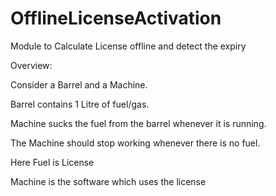 # OfflineLicenseActivation
Module to Calculate License offline and detect the expiry  

Overview:

Consider a Barrel and a Machine.

Barrel contains 1 Litre of fuel/gas.

Machine sucks the fuel from the barrel whenever it is running.

The Machine should stop working whenever there is no fuel.

Here Fuel is License

Machine is the software which uses the license





 
